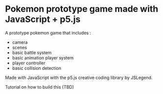 # Pokemon prototype game made with JavaScript + p5.js

A prototype pokemon game that includes :

- camera
- scenes
- basic battle system
- basic animation player system
- player controller
- basic collision detection

Made with JavaScript with the p5.js creative coding library
by JSLegend.

Tutorial on how to build this (TBD)
